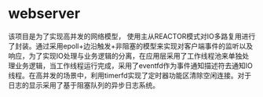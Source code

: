 # webserver
该项目是为了实现高并发的网络模型， 使用主从REACTOR模式对IO多路复用进行了封装。通过采用epoll+边沿触发+非阻塞的模型来实现对客户端事件的监听以及响应，为了实现IO处理与业务逻辑的分离，在应用层采用了工作线程池来单独处理业务逻辑，当工作线程运行完成，采用了eventfd作为事件通知描述符去通知IO线程。在高并发的场景中，利用timerfd实现了定时器功能区清除空闲连接。对于日志的显示采用了基于阻塞队列的异步日志系统。
